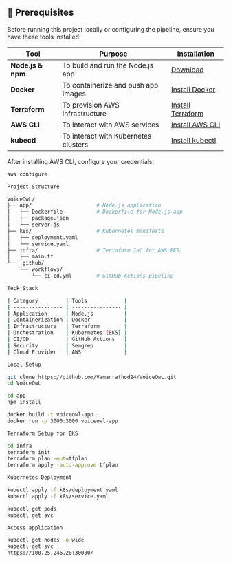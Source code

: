 ## 🧩 Prerequisites

Before running this project locally or configuring the pipeline, ensure you have these tools installed:

| Tool | Purpose | Installation |
|------|----------|---------------|
| **Node.js & npm** | To build and run the Node.js app | [Download](https://nodejs.org/) |
| **Docker** | To containerize and push app images | [Install Docker](https://docs.docker.com/get-docker/) |
| **Terraform** | To provision AWS infrastructure | [Install Terraform](https://developer.hashicorp.com/terraform/downloads) |
| **AWS CLI** | To interact with AWS services | [Install AWS CLI](https://docs.aws.amazon.com/cli/latest/userguide/getting-started-install.html) |
| **kubectl** | To interact with Kubernetes clusters | [Install kubectl](https://kubernetes.io/docs/tasks/tools/install-kubectl/) |

After installing AWS CLI, configure your credentials:
```bash
aws configure

Project Structure

VoiceOwL/
├── app/                     # Node.js application
│   ├── Dockerfile           # Dockerfile for Node.js app
│   ├── package.json
│   └── server.js
├── k8s/                     # Kubernetes manifests
│   ├── deployment.yaml
│   └── service.yaml
├── infra/                   # Terraform IaC for AWS EKS
│   ├── main.tf
└── .github/
    └── workflows/
        └── ci-cd.yml        # GitHub Actions pipeline

Teck Stack        

| Category         | Tools            |
| ---------------- | ---------------- |
| Application      | Node.js          |
| Containerization | Docker           |
| Infrastructure   | Terraform        |
| Orchestration    | Kubernetes (EKS) |
| CI/CD            | GitHub Actions   |
| Security         | Semgrep          |
| Cloud Provider   | AWS              |

Local Setup

git clone https://github.com/Vamanrathod24/VoiceOwL.git
cd VoiceOwL

cd app
npm install

docker build -t voiceowl-app .
docker run -p 3000:3000 voiceowl-app

Terraform Setup for EKS

cd infra
terraform init
terraform plan -out=tfplan
terraform apply -auto-approve tfplan

Kubernetes Deployment

kubectl apply -f k8s/deployment.yaml
kubectl apply -f k8s/service.yaml

kubectl get pods
kubectl get svc

Access application

kubectl get nodes -o wide
kubectl get svc
https://100.25.246.20:30080/



